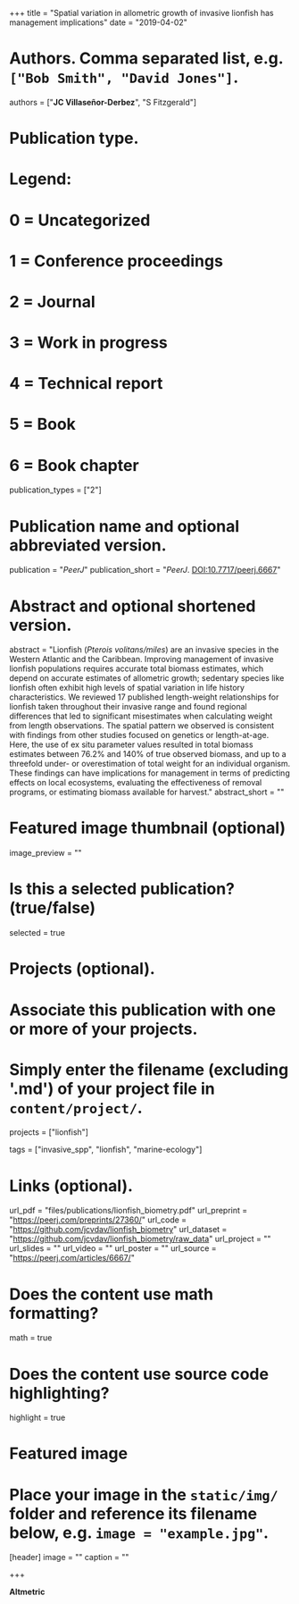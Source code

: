 +++
title = "Spatial variation in allometric growth of invasive lionfish has management implications"
date = "2019-04-02"

# Authors. Comma separated list, e.g. `["Bob Smith", "David Jones"]`.
authors = ["**JC Villaseñor-Derbez**", "S Fitzgerald"]

# Publication type.
# Legend:
# 0 = Uncategorized
# 1 = Conference proceedings
# 2 = Journal
# 3 = Work in progress
# 4 = Technical report
# 5 = Book
# 6 = Book chapter
publication_types = ["2"]

# Publication name and optional abbreviated version.
publication = "*PeerJ*"
publication_short = "*PeerJ*. [DOI:10.7717/peerj.6667](https://peerj.com/articles/6667/)"

# Abstract and optional shortened version.
abstract = "Lionfish (*Pterois volitans/miles*) are an invasive species in the Western Atlantic and the Caribbean. Improving management of invasive lionfish populations requires accurate total biomass estimates, which depend on accurate estimates of allometric growth; sedentary species like lionfish often exhibit high levels of spatial variation in life history characteristics. We reviewed 17 published length-weight relationships for lionfish taken throughout their invasive range and found regional differences that led to significant misestimates when calculating weight from length observations. The spatial pattern we observed is consistent with findings from other studies focused on genetics or length-at-age. Here, the use of ex situ parameter values resulted in total biomass estimates between 76.2% and 140% of true observed biomass, and up to a threefold under- or overestimation of total weight for an individual organism. These findings can have implications for management in terms of predicting effects on local ecosystems, evaluating the effectiveness of removal programs, or estimating biomass available for harvest."
abstract_short = ""

# Featured image thumbnail (optional)
image_preview = ""

# Is this a selected publication? (true/false)
selected = true

# Projects (optional).
#   Associate this publication with one or more of your projects.
#   Simply enter the filename (excluding '.md') of your project file in `content/project/`.
projects = ["lionfish"]

tags = ["invasive_spp", "lionfish", "marine-ecology"]

# Links (optional).
url_pdf = "files/publications/lionfish_biometry.pdf"
url_preprint = "https://peerj.com/preprints/27360/"
url_code = "https://github.com/jcvdav/lionfish_biometry"
url_dataset = "https://github.com/jcvdav/lionfish_biometry/raw_data"
url_project = ""
url_slides = ""
url_video = ""
url_poster = ""
url_source = "https://peerj.com/articles/6667/"

# Does the content use math formatting?
math = true

# Does the content use source code highlighting?
highlight = true

# Featured image
# Place your image in the `static/img/` folder and reference its filename below, e.g. `image = "example.jpg"`.
[header]
image = ""
caption = ""

+++

**Altmetric**

<script type="text/javascript" src="https://d1bxh8uas1mnw7.cloudfront.net/assets/embed.js"></script><div class="altmetric-embed" data-badge-type="donut" data-altmetric-id="58379355" />

